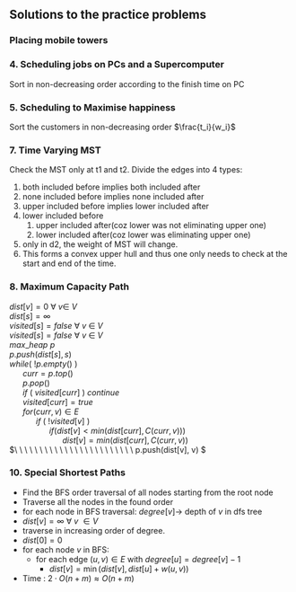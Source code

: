 ## Solutions to the practice problems

### Placing mobile towers

### 4. Scheduling jobs on PCs and a Supercomputer
Sort in non-decreasing order according to the finish time on PC

### 5. Scheduling to Maximise happiness
Sort the customers in non-decreasing order $\frac{t_i}{w_i}$

### 7. Time Varying MST
Check the MST only at t1 and t2. Divide the edges into 4 types: 
1. both included before implies both included after
2. none included before implies none included after
3. upper included before implies lower included after
4. lower included before 
    1. upper included after(coz lower was not eliminating upper one)
    2. lower included after(coz lower was eliminating upper one)
5. only in d2, the weight of MST will change.
6. This forms a convex upper hull and thus one only needs to check at the start and end of the time.

### 8. Maximum Capacity Path
$dist[v] = 0\ \forall\ v \in\ V$ <br>
$dist[s] = \infty$ <br>
$visited[s] = false\ \forall\ v\ \in\ V$ <br>
$visited[s] = false\ \forall\ v\ \in\ V$ <br>
$max\_heap\ p$ <br>
$p.push(dist[s], s)$ <br>
$while(\ !p.empty()\ )$ <br>
$\ \ \ \ \ \ curr = p.top()$ <br>
$\ \ \ \ \ \ p.pop()$ <br>
$\ \ \ \ \ \ if\ (\ visited[curr]\ )\ continue$ <br>
$\ \ \ \ \ \ visited[curr] = true$ <br>
$\ \ \ \ \ \ for(curr, v) \in E$ <br>
$\ \ \ \ \ \ \ \ \ \ \ \ if\ (\ !visited[v]\ )$ <br>
$\ \ \ \ \ \ \ \ \ \ \ \ \ \ \ \ \ \ if(dist[v] < min (dist[curr], C(curr, v)))$ <br>
$\ \ \ \ \ \ \ \ \ \ \ \ \ \ \ \ \ \ \ \ \ \ \ \ dist[v] = min(dist[curr], C(curr, v))$ <br>
$\ \ \ \ \ \ \ \ \ \ \ \ \ \ \ \ \ \ \ \ \ \ \ \ p.push(dist[v], v) $ <br>
<!-- $\ \ \ \ \ \ \ \ \ \ \ \ \ \ \ \ \ \ \}$ <br>
$\ \ \ \ \ \ \ \ \ \ \ \ \}$ <br>
$\ \ \ \ \ \ \}$ <br>
$\}$ <br> -->

### 10. Special Shortest Paths
- Find the BFS order traversal of all nodes starting from the root node
- Traverse all the nodes in the found order
- for each node in BFS traversal: $degree[v] \rightarrow$ depth of $v$ in dfs tree
- $dist[v] = \infty\ \forall\ v\ \in V$  
- traverse in increasing order of degree.
- $dist[0] = 0$
- for each node $v$ in BFS:
    - for each edge $(u, v) \in E$ with $degree[u] = degree[v] - 1$
        - $dist[v] = \min(dist[v], dist[u] + w(u, v))$
- Time : $2\cdot O(n+m) \approx O(n+m)$